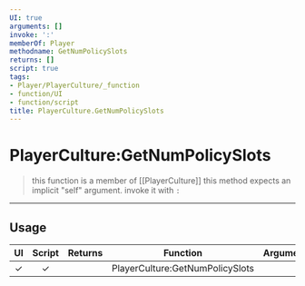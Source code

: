 ```yaml
---
UI: true
arguments: []
invoke: ':'
memberOf: Player
methodname: GetNumPolicySlots
returns: []
script: true
tags:
- Player/PlayerCulture/_function
- function/UI
- function/script
title: PlayerCulture.GetNumPolicySlots
---
```

# PlayerCulture:GetNumPolicySlots
> this function is a member of [[PlayerCulture]]
> this method expects an implicit "self" argument. invoke it with `:`
-----
## Usage
|  UI | Script | Returns | Function | Arguments |
|:---:|:------:|-------:|:--------:|:---------|
|✓|✓||PlayerCulture:GetNumPolicySlots||
